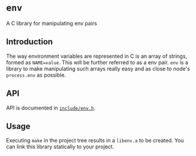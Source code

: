 # `env`
A C library for manipulating env pairs

## Introduction
The way environment variables are represented in C is an array of strings,
formed as `NAME=value`. This will be further referred to as a env pair.
`env` is a library to make manipulating such arrays really easy and as close
to node's `process.env` as possible.

## API
API is documented in [`include/env.h`](https://github.com/mmalecki/env/blob/master/include/env.h).

## Usage
Executing `make` in the project tree results in a `libenv.a` to be created. You
can link this library statically to your project.
